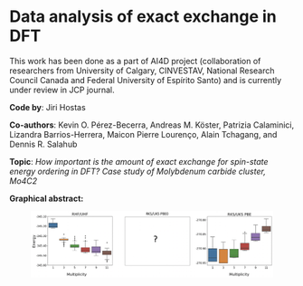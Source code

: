 # Data analysis of exact exchange in DFT
This work has been done as a part of AI4D project (collaboration of researchers from University of Calgary, CINVESTAV, National Research Council Canada and Federal University of Espírito Santo) and is currently under review in JCP journal.

**Code by**: Jiri Hostas

**Co-authors**: Kevin O. Pérez-Becerra, Andreas M. Köster, Patrizia Calaminici, Lizandra Barrios-Herrera, Maicon Pierre Lourenço, Alain Tchagang, and Dennis R. Salahub

**Topic**: _How important is the amount of exact exchange for spin-state energy ordering in DFT?
Case study of Molybdenum carbide cluster, Mo4C2_

**Graphical abstract:**

<p align="center">
  <img src="https://github.com/jiri-hostas/Data-analysis-of-exact-exchange/blob/main/Graphics/Abstract.jpg" width=85% height=85%>
</p>

